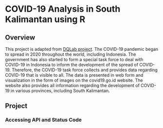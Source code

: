 # COVID-19 Analysis in South Kalimantan using R
## Overview
This project is adapted from [DQLab project](https://academy.dqlab.id/main/package/practice/253/0?pf=0). The COVID-19 pandemic began to spread in 2020 throughout the world, including Indonesia. The government has also started to form a special task force to deal with COVID-19 in Indonesia to inform the development of the spread of COVID-19. Therefore, the COVID-19 task force collects and provides data regarding COVID-19 that is visible to all. The data is presented in web form and visualization in the form of images on the covid19.go.id website. The website also provides all information regarding the development of COVID-19 in various provinces, including South Kalimantan.

## Project
### Accessing API and Status Code
